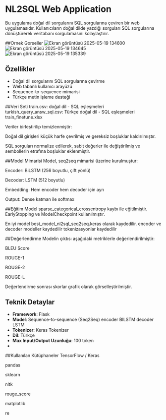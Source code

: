 # NL2SQL Web Application
Bu uygulama doğal dil sorgularını SQL sorgularına çeviren bir web uygulamasıdır. Kullanıcıların doğal dilde yazdığı sorguları SQL sorgularına dönüştürerek veritabanı sorgulamasını kolaylaştırır.

##Ornek Gorseller
![Ekran görüntüsü 2025-05-19 134600](https://github.com/user-attachments/assets/69c4832a-b26a-4c45-aeba-962dde52f162)
![Ekran görüntüsü 2025-05-19 134645](https://github.com/user-attachments/assets/720d5c6c-487a-48da-8ace-bcf040fef25c)
![Ekran görüntüsü 2025-05-19 135339](https://github.com/user-attachments/assets/a974bb96-fa47-46b3-8092-f7daaf146f34)


## Özellikler

- Doğal dil sorgularını SQL sorgularına çevirme
- Web tabanlı kullanıcı arayüzü
- Sequence-to-sequence mimarisi
- Türkçe metin işleme desteği

##Veri Seti
train.csv: doğal dil - SQL eşleşmeleri
turkish_query_answ_sql.csv: Türkçe doğal dil - SQL eşleşmeleri
train_finetune.xlsx

Veriler birleştirilip temizlenmiştir:

Doğal dil girişleri küçük harfe çevrilmiş ve gereksiz boşluklar kaldırılmıştır.

SQL sorguları normalize edilerek, sabit değerler <value> ile değiştirilmiş ve sembollerin etrafına boşluklar eklenmiştir.

##Model Mimarisi
Model, seq2seq mimarisi üzerine kurulmuştur:

Encoder: BiLSTM (256 boyutlu, çift yönlü)

Decoder: LSTM (512 boyutlu)

Embedding: Hem encoder hem decoder için ayrı

Output: Dense katman ile softmax

##Eğitim
Model sparse_categorical_crossentropy kaybı ile eğitilmiştir.
EarlyStopping ve ModelCheckpoint kullanılmıştır.

En iyi model best_model_nl2sql_seq2seq.keras olarak kaydedilir.
encoder ve decoder modeller kaydedilir 
tokenizasyonlar kaydedilir


##Değerlendirme
Modelin çıktısı aşağıdaki metriklerle değerlendirilmiştir:

BLEU Score

ROUGE-1

ROUGE-2

ROUGE-L

Değerlendirme sonrası skorlar grafik olarak görselleştirilmiştir.

## Teknik Detaylar

- **Framework**: Flask
- **Model**: Sequence-to-sequence (Seq2Seq) encoder BILSTM decoder LSTM
- **Tokenizer**: Keras Tokenizer
- **Dil**: Türkçe
- **Max Input/Output Uzunluğu**: 100 token
- 
 
##Kullanılan Kütüphaneler
TensorFlow / Keras

pandas

sklearn

nltk

rouge_score

matplotlib

re
